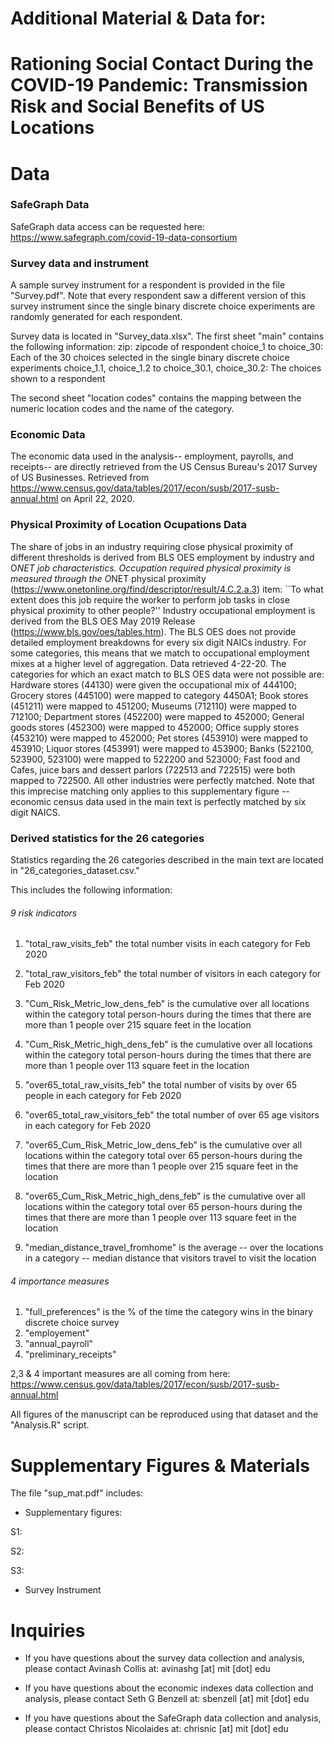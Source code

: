 # Additional Material & Data for: 

# Rationing Social Contact During the COVID-19 Pandemic: Transmission Risk and Social Benefits of US Locations

# Data 

### SafeGraph Data 

SafeGraph data access can be requested here: https://www.safegraph.com/covid-19-data-consortium

### Survey data and instrument

A sample survey instrument for a respondent is provided in the file "Survey.pdf". Note that every respondent saw a different version of this survey instrument since the single binary discrete choice experiments are randomly generated for each respondent.

Survey data is located in "Survey_data.xlsx". The first sheet "main" contains the following information:
zip: zipcode of respondent
choice_1 to choice_30: Each of the 30 choices selected in the single binary discrete choice experiments
choice_1.1, choice_1.2 to choice_30.1, choice_30.2: The choices shown to a respondent

The second sheet "location codes" contains the mapping between the numeric location codes and the name of the category.

### Economic Data

The economic data used in the analysis-- employment, payrolls, and receipts-- are directly retrieved from the US Census Bureau's 2017 Survey of US Businesses. Retrieved from https://www.census.gov/data/tables/2017/econ/susb/2017-susb-annual.html on April 22, 2020.

### Physical Proximity of Location Ocupations Data

The share of jobs in an industry requiring close physical proximity of different thresholds is derived from BLS OES employment by industry and O*NET job characteristics. Occupation required physical proximity is measured through the O*NET physical proximity (https://www.onetonline.org/find/descriptor/result/4.C.2.a.3) item: ``To what extent does this job require the worker to perform job tasks in close physical proximity to other people?'' Industry occupational employment is derived from the BLS OES May 2019 Release (https://www.bls.gov/oes/tables.htm). The BLS OES does not provide detailed employment breakdowns for every six digit NAICs industry.  For some categories, this means that we match to occupational employment mixes at a higher level of aggregation. Data retrieved 4-22-20. The categories for which an exact match to BLS OES data were not possible are: Hardware stores (44130) were given the occupational mix of 444100; Grocery stores (445100) were mapped to category 4450A1; Book stores (451211) were mapped to 451200; Museums (712110) were mapped to 712100; Department stores (452200) were mapped to 452000; General goods stores (452300) were mapped to 452000; Office supply stores (453210) were mapped to 452000; Pet stores (453910) were mapped to 453910; Liquor stores (453991) were mapped to 453900; Banks (522100, 523900, 523100) were mapped to 522200 and 523000; Fast food and Cafes, juice bars and dessert parlors (722513 and 722515) were both mapped to 722500. All other industries were perfectly matched. Note that this imprecise matching only applies to this supplementary figure -- economic census data used in the main text is perfectly matched by six digit NAICS. 

### Derived statistics for the 26 categories 

Statistics regarding the 26 categories described in the main text are located in "26_categories_dataset.csv."

This includes the following information:

###### 9 risk indicators 

1. "total_raw_visits_feb" the total number visits in each category for Feb 2020
2. "total_raw_visitors_feb" the total number of visitors in each category for Feb 2020
3.  "Cum_Risk_Metric_low_dens_feb" is the cumulative over all locations within the category total person-hours during the times that there are more than 1 people over 215 square feet in the location
4. "Cum_Risk_Metric_high_dens_feb" is the cumulative over all locations within the category total person-hours during the times that there are more than 1 people over 113 square feet in the location

5. "over65_total_raw_visits_feb" the total number of visits by over 65 people in each category for Feb 2020 
6. "over65_total_raw_visitors_feb" the total number of over 65 age visitors in each category for Feb 2020
7. "over65_Cum_Risk_Metric_low_dens_feb" is the cumulative over all locations within the category total over 65 person-hours during the times that there are more than 1 people over 215 square feet in the location
8. "over65_Cum_Risk_Metric_high_dens_feb" is the cumulative over all locations within the category total over 65 person-hours during the times that there are more than 1 people over 113 square feet in the location

9. "median_distance_travel_fromhome" is the average -- over the locations in a category -- median distance that visitors travel to visit the location

###### 4 importance measures

1. "full_preferences" is the % of the time the category wins in the binary discrete choice survey
2. "employement"
3. "annual_payroll"
4. "preliminary_receipts"

2,3 & 4 important measures are all coming from here: https://www.census.gov/data/tables/2017/econ/susb/2017-susb-annual.html

All figures of the manuscript can be reproduced using that dataset and the "Analysis.R" script.  


# Supplementary Figures & Materials

The file "sup_mat.pdf" includes:

- Supplementary figures:

S1:

S2:

S3:

- Survey Instrument


# Inquiries

- If you have questions about the survey data collection and analysis, please contact Avinash Collis at: avinashg [at] mit [dot] edu

- If you have questions about the economic indexes data collection and analysis, please contact Seth G Benzell at: sbenzell [at] mit [dot] edu

- If you have questions about the SafeGraph data collection and analysis, please contact Christos Nicolaides at: chrisnic [at] mit [dot] edu
